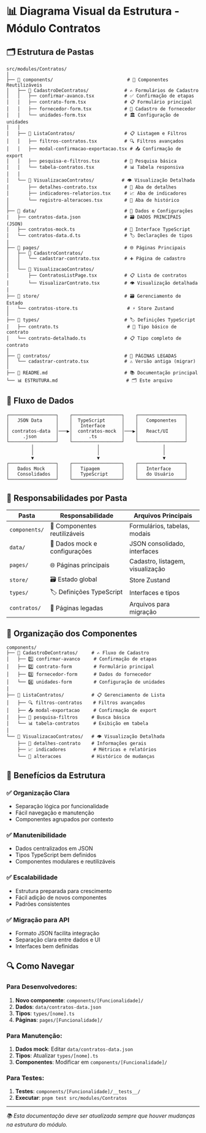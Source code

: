 # 📊 Diagrama Visual da Estrutura - Módulo Contratos

## 🗂️ Estrutura de Pastas

```
src/modules/Contratos/
│
├── 📁 components/                           # 🔧 Componentes Reutilizáveis
│   ├── 📁 CadastroDeContratos/             # ✍️ Formulários de Cadastro
│   │   ├── confirmar-avanco.tsx           # ✅ Confirmação de etapas
│   │   ├── contrato-form.tsx              # 📋 Formulário principal
│   │   ├── fornecedor-form.tsx            # 🏢 Cadastro de fornecedor
│   │   └── unidades-form.tsx              # 🏛️ Configuração de unidades
│   │
│   ├── 📁 ListaContratos/                  # 📋 Listagem e Filtros
│   │   ├── filtros-contratos.tsx          # 🔍 Filtros avançados
│   │   ├── modal-confirmacao-exportacao.tsx # 📤 Confirmação de export
│   │   ├── pesquisa-e-filtros.tsx         # 🔎 Pesquisa básica
│   │   └── tabela-contratos.tsx           # 📊 Tabela responsiva
│   │
│   └── 📁 VisualizacaoContratos/          # 👁️ Visualização Detalhada
│       ├── detalhes-contrato.tsx          # 📄 Aba de detalhes
│       ├── indicadores-relatorios.tsx     # 📈 Aba de indicadores
│       └── registro-alteracoes.tsx        # 📝 Aba de histórico
│
├── 📁 data/                                # 💾 Dados e Configurações
│   ├── contratos-data.json                # 🗃️ DADOS PRINCIPAIS (JSON)
│   ├── contratos-mock.ts                  # 🔗 Interface TypeScript
│   └── contratos-data.d.ts                # 🏷️ Declarações de tipos
│
├── 📁 pages/                               # 🌐 Páginas Principais
│   ├── 📁 CadastroContratos/
│   │   └── cadastrar-contrato.tsx         # ➕ Página de cadastro
│   │
│   └── 📁 VisualizacaoContratos/
│       ├── ContratosListPage.tsx          # 📋 Lista de contratos
│       └── VisualizarContrato.tsx         # 👁️ Visualização detalhada
│
├── 📁 store/                               # 🗃️ Gerenciamento de Estado
│   └── contratos-store.ts                  # ⚡ Store Zustand
│
├── 📁 types/                               # 🏷️ Definições TypeScript
│   ├── contrato.ts                         # 📄 Tipo básico de contrato
│   └── contrato-detalhado.ts              # 📋 Tipo completo de contrato
│
├── 📁 contratos/                           # 🚧 PÁGINAS LEGADAS
│   └── cadastrar-contrato.tsx             # ⚠️ Versão antiga (migrar)
│
├── 📖 README.md                            # 📚 Documentação principal
└── 📊 ESTRUTURA.md                         # 🗂️ Este arquivo
```

## 🔄 Fluxo de Dados

```
┌─────────────────┐    ┌──────────────────┐    ┌─────────────────┐
│   JSON Data     │    │  TypeScript      │    │   Componentes   │
│                 │    │   Interface      │    │                 │
│ contratos-data  │───▶│  contratos-mock  │───▶│   React/UI      │
│     .json       │    │      .ts         │    │                 │
└─────────────────┘    └──────────────────┘    └─────────────────┘
         │                       │                       │
         │                       │                       │
         ▼                       ▼                       ▼
┌─────────────────┐    ┌──────────────────┐    ┌─────────────────┐
│   Dados Mock    │    │   Tipagem        │    │   Interface     │
│   Consolidados  │    │   TypeScript     │    │   do Usuário    │
└─────────────────┘    └──────────────────┘    └─────────────────┘
```

## 🎯 Responsabilidades por Pasta

| Pasta         | Responsabilidade              | Arquivos Principais              |
| ------------- | ----------------------------- | -------------------------------- |
| `components/` | 🔧 Componentes reutilizáveis  | Formulários, tabelas, modais     |
| `data/`       | 💾 Dados mock e configurações | JSON consolidado, interfaces     |
| `pages/`      | 🌐 Páginas principais         | Cadastro, listagem, visualização |
| `store/`      | 🗃️ Estado global              | Store Zustand                    |
| `types/`      | 🏷️ Definições TypeScript      | Interfaces e tipos               |
| `contratos/`  | 🚧 Páginas legadas            | Arquivos para migração           |

## 📁 Organização dos Componentes

```
components/
├── 📁 CadastroDeContratos/     # ✍️ Fluxo de Cadastro
│   ├── 1️⃣ confirmar-avanco     # Confirmação de etapas
│   ├── 2️⃣ contrato-form        # Formulário principal
│   ├── 3️⃣ fornecedor-form      # Dados do fornecedor
│   └── 4️⃣ unidades-form        # Configuração de unidades
│
├── 📁 ListaContratos/          # 📋 Gerenciamento de Lista
│   ├── 🔍 filtros-contratos    # Filtros avançados
│   ├── 📤 modal-exportacao     # Confirmação de export
│   ├── 🔎 pesquisa-filtros     # Busca básica
│   └── 📊 tabela-contratos     # Exibição em tabela
│
└── 📁 VisualizacaoContratos/   # 👁️ Visualização Detalhada
    ├── 📄 detalhes-contrato    # Informações gerais
    ├── 📈 indicadores          # Métricas e relatórios
    └── 📝 alteracoes           # Histórico de mudanças
```

## 🚀 Benefícios da Estrutura

### ✅ **Organização Clara**

- Separação lógica por funcionalidade
- Fácil navegação e manutenção
- Componentes agrupados por contexto

### ✅ **Manutenibilidade**

- Dados centralizados em JSON
- Tipos TypeScript bem definidos
- Componentes modulares e reutilizáveis

### ✅ **Escalabilidade**

- Estrutura preparada para crescimento
- Fácil adição de novos componentes
- Padrões consistentes

### ✅ **Migração para API**

- Formato JSON facilita integração
- Separação clara entre dados e UI
- Interfaces bem definidas

## 🔍 Como Navegar

### Para **Desenvolvedores**:

1. **Novo componente**: `components/[Funcionalidade]/`
2. **Dados**: `data/contratos-data.json`
3. **Tipos**: `types/[nome].ts`
4. **Páginas**: `pages/[Funcionalidade]/`

### Para **Manutenção**:

1. **Dados mock**: Editar `data/contratos-data.json`
2. **Tipos**: Atualizar `types/[nome].ts`
3. **Componentes**: Modificar em `components/[Funcionalidade]/`

### Para **Testes**:

1. **Testes**: `components/[Funcionalidade]/__tests__/`
2. **Executar**: `pnpm test src/modules/Contratos`

---

_📚 Esta documentação deve ser atualizada sempre que houver mudanças na estrutura do módulo._

